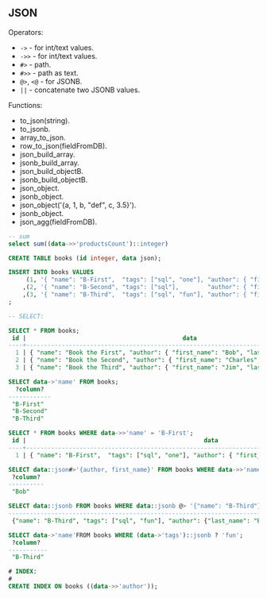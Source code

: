 JSON
-

Operators:

* `->` - for int/text values.
* `->>` - for int/text values.
* `#>` - path.
* `#>>` - path as text.
* `@>`, `<@` - for JSONB.
* `||` - concatenate two JSONB values.

Functions:

* to_json(string).
* to_jsonb.
* array_to_json.
* row_to_json(fieldFromDB).
* json_build_array.
* jsonb_build_array.
* json_build_objectB.
* jsonb_build_objectB.
* json_object.
* jsonb_object.
* json_object('{a, 1, b, "def", c, 3.5}').
* jsonb_object.
* json_agg(fieldFromDB).

````sql
-- sum
select sum((data->>'productsCount')::integer)
````

````sql
CREATE TABLE books (id integer, data json);

INSERT INTO books VALUES
     (1, '{ "name": "B-First",  "tags": ["sql", "one"], "author": { "first_name": "Bob", "last_name": "White" } }')
    ,(2, '{ "name": "B-Second", "tags": ["sql"],        "author": { "first_name": "Charles", "last_name": "Xavier" } }')
    ,(3, '{ "name": "B-Third",  "tags": ["sql", "fun"], "author": { "first_name": "Jim", "last_name": "Brown" } }')
;
````

````sql
-- SELECT:

SELECT * FROM books;
 id |                                            data
----+---------------------------------------------------------------------------------------------
  1 | { "name": "Book the First", "author": { "first_name": "Bob", "last_name": "White" } }
  2 | { "name": "Book the Second", "author": { "first_name": "Charles", "last_name": "Xavier" } }
  3 | { "name": "Book the Third", "author": { "first_name": "Jim", "last_name": "Brown" } }

SELECT data->'name' FROM books;
  ?column?
------------
 "B-First"
 "B-Second"
 "B-Third"

SELECT * FROM books WHERE data->>'name' = 'B-First';
 id |                                                  data
----+---------------------------------------------------------------------------------------------------------
  1 | { "name": "B-First",  "tags": ["sql", "one"], "author": { "first_name": "Bob", "last_name": "White" } }

SELECT data::json#>'{author, first_name}' FROM books WHERE data->>'name' = 'B-First';
 ?column?
----------
 "Bob"

SELECT data::jsonb FROM books WHERE data::jsonb @> '{"name": "B-Third"}';
----------------------------------------------------------------------------------------------------
 {"name": "B-Third", "tags": ["sql", "fun"], "author": {"last_name": "Brown", "first_name": "Jim"}}

SELECT data->'name'FROM books WHERE (data->'tags')::jsonb ? 'fun';
 ?column?
-----------
 "B-Third"
````

````sql
# INDEX:
# 
CREATE INDEX ON books ((data->>'author'));
````
